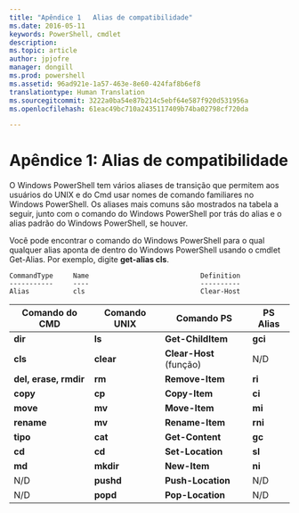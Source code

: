 ```yaml
---
title: "Apêndice 1   Alias de compatibilidade"
ms.date: 2016-05-11
keywords: PowerShell, cmdlet
description: 
ms.topic: article
author: jpjofre
manager: dongill
ms.prod: powershell
ms.assetid: 96ad921e-1a57-463e-8e60-424faf8b6ef8
translationtype: Human Translation
ms.sourcegitcommit: 3222a0ba54e87b214c5ebf64e587f920d531956a
ms.openlocfilehash: 61eac49bc710a2435117409b74ba02798cf720da

---
```


# Apêndice 1: Alias de compatibilidade
O Windows PowerShell tem vários aliases de transição que permitem aos usuários do UNIX e do Cmd usar nomes de comando familiares no Windows PowerShell. Os aliases mais comuns são mostrados na tabela a seguir, junto com o comando do Windows PowerShell por trás do alias e o alias padrão do Windows PowerShell, se houver.

Você pode encontrar o comando do Windows PowerShell para o qual qualquer alias aponta de dentro do Windows PowerShell usando o cmdlet Get-Alias. Por exemplo, digite **get-alias cls**.

```
CommandType     Name                            Definition
-----------     ----                            ----------
Alias           cls                             Clear-Host
```

|Comando do CMD|Comando UNIX|Comando PS|PS Alias|
|---------------|----------------|--------------|------------|
|**dir**|**ls**|**Get-ChildItem**|**gci**|
|**cls**|**clear**|**Clear-Host** (função)|N/D|
|**del, erase, rmdir**|**rm**|**Remove-Item**|**ri**|
|**copy**|**cp**|**Copy-Item**|**ci**|
|**move**|**mv**|**Move-Item**|**mi**|
|**rename**|**mv**|**Rename-Item**|**rni**|
|**tipo**|**cat**|**Get-Content**|**gc**|
|**cd**|**cd**|**Set-Location**|**sl**|
|**md**|**mkdir**|**New-Item**|**ni**|
|N/D|**pushd**|**Push-Location**|N/D|
|N/D|**popd**|**Pop-Location**|N/D|




<!--HONumber=Aug16_HO4-->


